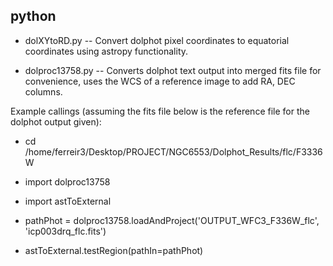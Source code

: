 ## python ##

* dolXYtoRD.py -- Convert dolphot pixel coordinates to equatorial 
coordinates using astropy functionality.

* dolproc13758.py -- Converts dolphot text output into merged fits
  file for convenience, uses the WCS of a reference image to add RA,
  DEC columns.

Example callings (assuming the fits file below is the reference file
for the dolphot output given):

* cd /home/ferreir3/Desktop/PROJECT/NGC6553/Dolphot_Results/flc/F3336W

* import dolproc13758

* import astToExternal

* pathPhot = dolproc13758.loadAndProject('OUTPUT_WFC3_F336W_flc', 'icp003drq_flc.fits')

* astToExternal.testRegion(pathIn=pathPhot)
